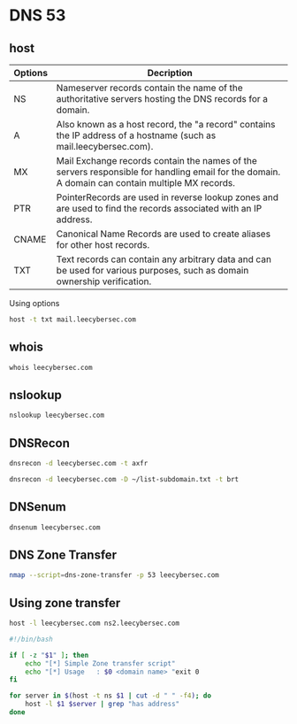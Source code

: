 # DNS 53

## host

|Options|Decription|
|---|---|
|NS|Nameserver records contain the name of the authoritative servers hosting the DNS records for a domain.|
|A| Also known as a host record, the "a record" contains the IP address of a hostname (such as mail.leecybersec.com).|
|MX| Mail Exchange records contain the names of the servers responsible for handling email for the domain. A domain can contain multiple MX records.|
|PTR|PointerRecords are used in reverse lookup zones and are used to find the records associated with an IP address.|
|CNAME|Canonical Name Records are used to create aliases for other host records.|
|TXT|Text records can contain any arbitrary data and can be used for various purposes, such as domain ownership verification.|

Using options

``` bash
host -t txt mail.leecybersec.com
```

## whois

``` bash
whois leecybersec.com
```

## nslookup

``` bash
nslookup leecybersec.com
```

## DNSRecon

``` bash
dnsrecon -d leecybersec.com -t axfr

dnsrecon -d leecybersec.com -D ~/list-subdomain.txt -t brt
```

## DNSenum

``` bash
dnsenum leecybersec.com
```

## DNS Zone Transfer

``` bash
nmap --script=dns-zone-transfer -p 53 leecybersec.com
```

## Using zone transfer

``` bash
host -l leecybersec.com ns2.leecybersec.com
```

``` bash
#!/bin/bash

if [ -z "$1" ]; then
	echo "[*] Simple Zone transfer script"
	echo "[*] Usage   : $0 <domain name> "exit 0
fi

for server in $(host -t ns $1 | cut -d " " -f4); do
	host -l $1 $server | grep "has address"
done
```
